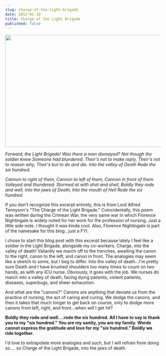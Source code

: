 ```yaml
---
slug: charge-of-the-light-brigade
date: 2012-01-19
title: Charge of the Light Brigade
published: false
---
```

<p style="text-align:center;"><a href="http://aladywithalamp.files.wordpress.com/2012/01/charge-of-the-light-brigade.jpg"><img class="size-full wp-image-450 aligncenter" title="Charge of the Light Brigade" src="http://aladywithalamp.files.wordpress.com/2012/01/charge-of-the-light-brigade.jpg" alt="" width="550" height="363" /></a></p>
<em>Forward, the Light Brigade!</em>
<em> Was there a man dismayed?</em>
<em> Not though the soldier knew</em>
<em> Someone had blundered.</em>
<em> Their's not to make reply,</em>
<em> Their's not to reason why,</em>
<em> Their's but to do and die.</em>
<em> Into the valley of Death</em>
<em> Rode the six hundred.</em>
<p style="text-align:left;"><em>Cannon to right of them,</em>
<em>Cannon to left of them,</em>
<em>Cannon in front of them</em>
<em>Volleyed and thundered;</em>
<em>Stormed at with shot and shell,</em>
<em>Boldly they rode and well,</em>
<em>Into the jaws of Death,</em>
<em>Into the mouth of Hell</em>
<em>Rode the six hundred.</em></p>
If you don't recognize this excerpt entirely, this is from Lord Alfred Tennyson's "The Charge of the Light Brigade." Coincidentally, this poem was written during the Crimean War, the very same war in which Florence Nightingale is widely noted for her work for the profession of nursing. Just a little side note. I thought it was kinda cool. Also, Florence Nightingale is part of the namesake for this blog...just a FYI.

I chose to start this blog post with this excerpt because lately I feel like a soldier in the Light Brigade, alongside my co-workers. Charge, into the valley of death! Valiantly we march off to the trenches, awaiting the canon to the right, canon to the left, and canon in front. The analogies may seem like a stretch to some, but I beg to differ. Into the valley of death...I'm pretty sure Death and I have brushed shoulders too many times to count on two hands, as with any ICU nurse. Obviously, it goes with the job. We nurses do march into a valley of death, facing dying patients, violent patients, diseases, superbugs, and sheer exhaustion.

And what are the "canons?" Canons are anything that deviate us from the practice of nursing, the act of caring and curing. We dodge the canons, and then it takes that much longer to get back on course, only to dodge more canons from left, right, and front...when will I get hit?

<strong>Boldly they rode and well....rode the six hundred. All I have to say is thank you to my "six hundred." You are my sanity, you are my family. Words cannot express the gratitude and love for my "six hundred." Boldly we ride together.</strong>

I'd love to extrapolate more analogies and such, but I will refrain from doing so.... so Charge of the Light Brigade, into the jaws of death.